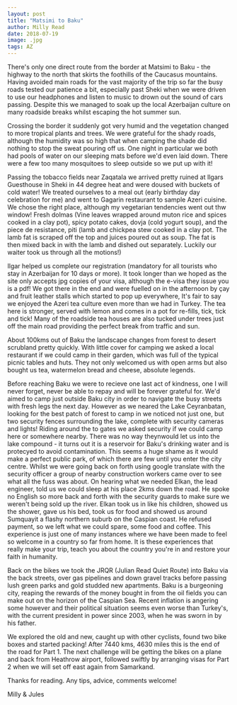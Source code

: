 ```yaml
---
layout: post
title: "Matsimi to Baku"
author: Milly Read
date: 2018-07-19
image: .jpg
tags: AZ 
--- 
```


There's only one direct route from the border at Matsimi to Baku - the highway to the north that skirts the foothills of the Caucasus mountains. Having avoided main roads for the vast majority of the trip so far the busy roads tested our patience a bit, especially past Sheki when we were driven to use our headphones and listen to music to drown out the sound of cars passing. Despite this we managed to soak up the local Azerbaijan culture on many roadside breaks whilst escaping the hot summer sun. 

Crossing the border it suddenly got very humid and the vegetation changed to more tropical plants and trees. We were grateful for the shady roads, although the humidity was so high that when camping the shade did nothing to stop the sweat pouring off us. One night in particular we both had pools of water on our sleeping mats before we'd even laid down. There were a few too many mosquitoes to sleep outside so we put up with it! 

Passing the tobacco fields near Zaqatala we arrived pretty ruined at Ilgars Guesthouse in Sheki in 44 degree heat and were doused with buckets of cold water! We treated ourselves to a meal out (early birthday day celebration for me) and went to Gagarin restaurant to sample Azeri cuisine. We chose the right place, although my vegetarian tendencies went out thw window! Fresh dolmas (Vine leaves wrapped around muton rice and spices cooked in a clay pot), spicy potato cakes, dovja (cold yogurt soup), and the piece de resistance, piti (lamb and chickpea stew cooked in a clay pot. The lamb fat is scraped off the top and juices poured out as soup. The fat is then mixed back in with the lamb and dished out separately. Luckily our waiter took us through all the motions!)

Ilgar helped us complete our registration (mandatory for all tourists who stay in Azerbaijan for 10 days or more). It took longer than we hoped as the site only accepts jpg copies of your visa, although the e-visa they issue you is a pdf! We got there in the end and were fuelled on in the afternoon by çay and fruit leather stalls which started to pop up everywhere, It's fair to say we enjoyed the Azeri tea culture even more than we had in Turkey. The tea here is stronger, served with lemon and comes in a pot for re-fills, tick, tick and tick! Many of the roadside tea houses are also tucked under trees just off the main road providing the perfect break from traffic and sun.  

About 100kms out of Baku the landscape changes from forest to desert scrubland pretty quickly. With little cover for camping we asked a local restaurant if we could camp in their garden, which was full of the typical picnic tables and huts. They not only welcomed us with open arms but also bought us tea, watermelon bread and cheese, absolute legends. 

Before reaching Baku we were to recieve one last act of kindness, one I will never forget, never be able to repay and will be forever grateful for. We'd aimed to camp just outside Baku city in order to navigate the busy streets with fresh legs the next day. However as we neared the Lake Ceyranbatan, looking for the best patch of forest to camp in we noticed not just one, but two security fences surrounding the lake, complete with security cameras and lights! Riding around the to gates we asked security if we could camp here or somewhere nearby. There was no way theynwould let us into the lake compound - it turns out it is a reservoir for Baku's drinking water and is protecyed to avoid contamination. This seems a huge shame as it would make a perfect public park, of which there are few until you enter the city centre. Whilst we were going back on forth using google translate with the security officer a group of nearby construction workers came over to see what all the fuss was about. On hearing what we needed Elkan, the lead engineer, told us we could sleep at his place 2kms down the road. He spoke no English so more back and forth with the security guards to make sure we weren't being sold up the river. Elkan took us in like his children, showed us the shower, gave us his bed, took us for food and showed us around Sumquayit a flashy northern suburb on the Caspian coast. He refused payment, so we left what we could spare, some food and coffee. This experience is just one of many instances where we have been made to feel so welcome in a country so far from home. It is these experiences that really make your trip, teach you about the country you're in and restore your faith in humanity.  

Back on the bikes we took the JRQR (Julian Read Quiet Route) into Baku via the back streets, over gas pipelines and down gravel tracks before passing lush green parks and gold studded new apartments. Baku is a burgeoning city, reaping the rewards of the money bought in from the oil fields you can make out on the horizon of the Caspian Sea. Recent inflation is angering some however and their political situation seems even worse than Turkey's, with the current president in power since 2003, when he was sworn in by his father.  

We explored the old and new, caught up with other cyclists, found two bike boxes and started packing! After 7440 kms, 4630 miles this is the end of the road for Part 1. The next challenge will be getting the bikes on a plane and back from Heathrow airport, followed swiftly by arranging visas for Part 2 when we will set off east again from Samarkand.

Thanks for reading. Any tips, advice, comments welcome!

Milly & Jules


